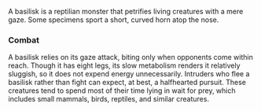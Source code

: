 A basilisk is a reptilian monster that petrifies living creatures with a mere gaze. Some specimens sport a short, curved horn atop the nose.

### Combat
A basilisk relies on its gaze attack, biting only when opponents come within reach. Though it has eight legs, its slow metabolism renders it relatively sluggish, so it does not expend energy unnecessarily. Intruders who flee a basilisk rather than fight can expect, at best, a halfhearted pursuit. These creatures tend to spend most of their time lying in wait for prey, which includes small mammals, birds, reptiles, and similar creatures.